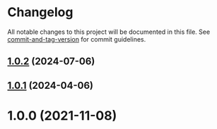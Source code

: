 # Changelog

All notable changes to this project will be documented in this file. See [commit-and-tag-version](https://github.com/absolute-version/commit-and-tag-version) for commit guidelines.

## [1.0.2](https://github.com/dmnsgn/eerp/compare/v1.0.1...v1.0.2) (2024-07-06)



## [1.0.1](https://github.com/dmnsgn/eerp/compare/v1.0.0...v1.0.1) (2024-04-06)



# 1.0.0 (2021-11-08)
